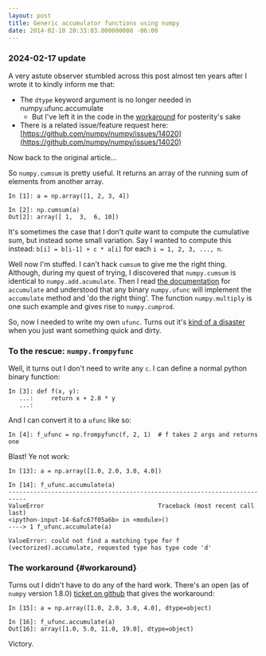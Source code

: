 ```yaml
---
layout: post
title: Generic accumulator functions using numpy
date: 2014-02-10 20:33:03.000000000 -06:00
---
```

### 2024-02-17 update

A very astute observer stumbled across this post almost ten years after
I wrote it to kindly inform me that:

- The `dtype` keyword argument is no longer needed in numpy.ufunc.accumulate
  - But I've left it in the code in the [workaround](#workaround) for
    posterity's sake
- There is a related issue/feature request here:
  [https://github.com/numpy/numpy/issues/14020](https://github.com/numpy/numpy/issues/14020)

Now back to the original article...

So `numpy.cumsum` is pretty useful.  It returns an array of the running sum of elements from another array.

```
In [1]: a = np.array([1, 2, 3, 4])

In [2]: np.cumsum(a)
Out[2]: array([ 1,  3,  6, 10])
```

It's sometimes the case that I don't *quite* want to compute the cumulative sum, but instead some small variation.  Say I wanted to compute this instead: `b[i] = b[i-1] + c * a[i]` for each `i = 1, 2, 3, ..., n`.

Well now I'm stuffed.  I can't hack `cumsum` to give me the right thing.  Although, during my quest of trying, I discovered that `numpy.cumsum` is identical to `numpy.add.acumulate`.  Then I read [the documentation](http://docs.scipy.org/doc/numpy/reference/generated/numpy.ufunc.accumulate.html) for `accumulate` and understood that any binary `numpy.ufunc` will implement the `accumulate` method and 'do the right thing'.  The function `numpy.multiply` is one such example and gives rise to `numpy.cumprod`.

So, now I needed to write my own `ufunc`.  Turns out it's [kind of a disaster](http://docs.scipy.org/doc/numpy/user/c-info.ufunc-tutorial.html) when you just want something quick and dirty.

### To the rescue: `numpy.frompyfunc`

Well, it turns out I don't need to write any `c`.  I can define a normal python binary function:

```
In [3]: def f(x, y):
   ...:     return x + 2.0 * y
   ...:
```

And I can convert it to a `ufunc` like so:

```
In [4]: f_ufunc = np.frompyfunc(f, 2, 1)  # f takes 2 args and returns one
```

Blast!  Ye not work:

```
In [13]: a = np.array([1.0, 2.0, 3.0, 4.0])

In [14]: f_ufunc.accumulate(a)
---------------------------------------------------------------------------
ValueError                                Traceback (most recent call last)
<ipython-input-14-6afc67f05a6b> in <module>()
----> 1 f_ufunc.accumulate(a)

ValueError: could not find a matching type for f (vectorized).accumulate, requested type has type code 'd'
```

### The workaround {#workaround}

Turns out I didn't have to do any of the hard work.  There's an open (as of `numpy` version 1.8.0) [ticket on github](https://github.com/numpy/numpy/issues/4155) that gives the workaround:

```
In [15]: a = np.array([1.0, 2.0, 3.0, 4.0], dtype=object)

In [16]: f_ufunc.accumulate(a)
Out[16]: array([1.0, 5.0, 11.0, 19.0], dtype=object)
```

Victory.
